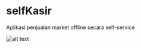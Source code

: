 # selfKasir
Aplikasi penjualan market offline secara self-service 

![alt text](https://scontent.fsub5-2.fna.fbcdn.net/v/t1.0-9/fr/cp0/e15/q65/66453932_2316031995118079_5810602430886313984_o.jpg?_nc_cat=108&efg=eyJpIjoidCJ9&_nc_oc=AQkWs0b2AEIEkJpXll76wjKom1WRGMV1vcN9Aj1rWRTvqLxzrKR0EMPvFL7Pv_Aqdhw&_nc_ht=scontent.fsub5-2.fna&tp=1&oh=aaaa55987f73c4f78f0deb699f437a82&oe=5DA46B62)
